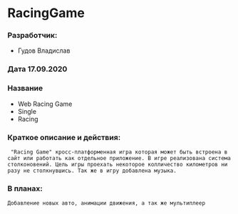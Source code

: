 # RacingGame
### Разработчик:
- Гудов Владислав
### Дата 17.09.2020
### Название 
- Web Racing Game
- Single
- Racing
  
### Краткое описание и действия:
` "Racing Game" кросс-платформенная игра которая может быть встроена в сайт
или работать как отдельное приложение.
В игре реализована система столконовений.
Цель игры проехать некоторое колличество километров ни разу не столкнувшись. Так же в игру добавлена музыка.`

### В планах:
` Добавление новых авто, анимации движения, а так же мультиплеер `
